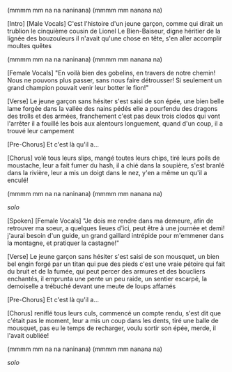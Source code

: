 (mmmm mm na na naninana)
(mmmm mm nanana na)

[Intro] [Male Vocals]
C'est l'histoire d'un jeune garçon,
comme qui dirait un trublion
le cinquième cousin de Lionel Le Bien-Baiseur,
digne héritier de la lignée des bouzouleurs
il n'avait qu'une chose en tête,
s'en aller accomplir moultes quêtes

(mmmm mm na na naninana)
(mmmm mm nanana na)

[Female Vocals]
"En voilà bien des gobelins,
en travers de notre chemin!
Nous ne pouvons plus passer,
sans nous faire détrousser!
Si seulement un grand champion
pouvait venir leur botter le fion!"

[Verse]
Le jeune garçon sans hésiter s'est saisi de son épée,
une bien belle lame forgée dans la vallée des nains pédés
elle a pourfendu des dragons des trolls et des armées,
franchement c'est pas deux trois clodos qui vont l'arrêter
il a fouillé les bois aux alentours longuement,
quand d'un coup, il a trouvé leur campement

[Pre-Chorus]
Et c'est là qu'il a...

[Chorus]
volé tous leurs slips,
mangé toutes leurs chips,
tiré leurs poils de moustache,
leur a fait fumer du hash,
il a chié dans la soupière,
s'est branlé dans la rivière,
leur a mis un doigt dans le nez,
y'en a même un qu'il a enculé!

(mmmm mm na na naninana)
(mmmm mm nanana na)

*solo*

[Spoken] [Female Vocals]
"Je dois me rendre dans ma demeure,
afin de retrouver ma soeur,
a quelques lieues d'ici,
peut être à une journée et demi!
j'aurai besoin d'un guide,
un grand gaillard intrépide
pour m'emmener dans la montagne,
et pratiquer la castagne!"

[Verse]
Le jeune garçon sans hésiter s'est saisi de son mousquet,
un bien bel engin forgé par un titan qui pue des pieds
c'est une vraie pétoire qui fait du bruit et de la fumée,
qui peut percer des armures et des boucliers enchantés,
il emprunta une pente un peu raide, un sentier escarpé,
la demoiselle a trébuché devant une meute de loups affamés

[Pre-Chorus]
Et c'est là qu'il a...

[Chorus]
reniflé tous leurs culs,
commencé un compte rendu,
s'est dit que c'était pas le moment,
leur a mis un coup dans les dents,
tiré une balle de mousquet,
pas eu le temps de recharger,
voulu sortir son épée,
merde, il l'avait oubliée!

(mmmm mm na na naninana)
(mmmm mm nanana na)

*solo*
